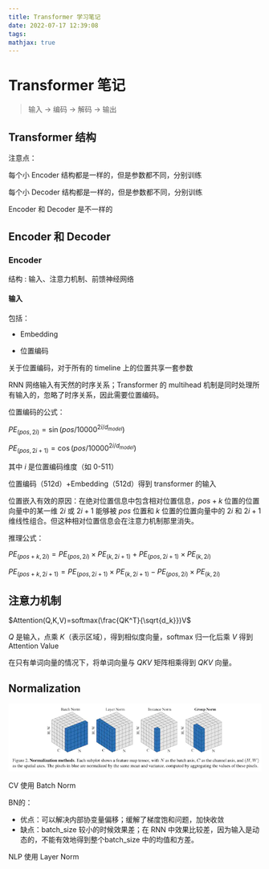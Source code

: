 ```yaml
---
title: Transformer 学习笔记
date: 2022-07-17 12:39:08
tags:
mathjax: true
---
```


# Transformer 笔记

> 输入 -> 编码 -> 解码 -> 输出

## Transformer 结构

注意点：

每个小 Encoder 结构都是一样的，但是参数都不同，分别训练

每个小 Decoder 结构都是一样的，但是参数都不同，分别训练

Encoder 和 Decoder 是不一样的

## Encoder 和 Decoder

### Encoder

结构 : 输入、注意力机制、前馈神经网络

#### 输入

包括：

- Embedding

- 位置编码

关于位置编码，对于所有的 timeline 上的位置共享一套参数

RNN 网络输入有天然的时序关系；Transformer 的 multihead 机制是同时处理所有输入的，忽略了时序关系，因此需要位置编码。

位置编码的公式：

$PE_{(pos,2i)}=\sin(pos/10000^{2i/d_{model}})$

$PE_{(pos,2i+1)}=\cos(pos/10000^{2i/d_{model}})$

其中 $i$ 是位置编码维度（如 0-511）

位置编码（512d）+Embedding（512d）得到 transformer 的输入

位置嵌入有效的原因：在绝对位置信息中包含相对位置信息，$pos+k$ 位置的位置向量中的某一维 $2i$ 或 $2i+1$ 能够被 $pos$ 位置和 $k$ 位置的位置向量中的 $2i$ 和 $2i+1$ 维线性组合。但这种相对位置信息会在注意力机制那里消失。

推理公式：

$PE_{(pos+k,2i)}=PE_{(pos,2i)}\times PE_{(k,2i+1)}+PE_{(pos,2i+1)}\times PE_{(k,2i)}$

$PE_{(pos+k,2i+1)}=PE_{(pos,2i+1)}\times PE_{(k,2i+1)}-PE_{(pos,2i)}\times PE_{(k,2i)}$

## 注意力机制

$Attention(Q,K,V)=softmax(\frac{QK^T}{\sqrt{d_k}})V$

$Q$ 是输入，点乘 $K$（表示区域），得到相似度向量，softmax 归一化后乘 $V$ 得到 Attention Value

在只有单词向量的情况下，将单词向量与 $QKV$ 矩阵相乘得到 $QKV$ 向量。 

## Normalization

![diif_norm](https://raw.githubusercontent.com/1099255210/blogimgrepo/main/img/diff_norms.webp)

CV 使用 Batch Norm

BN的：

- 优点：可以解决内部协变量偏移；缓解了梯度饱和问题，加快收敛
- 缺点：batch_size 较小的时候效果差；在 RNN 中效果比较差，因为输入是动态的，不能有效地得到整个batch_size 中的均值和方差。

NLP 使用 Layer Norm